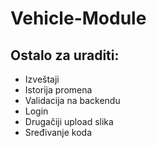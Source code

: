 # Vehicle-Module
## Ostalo za uraditi:
- Izveštaji
- Istorija promena 
- Validacija na backendu
- Login
- Drugačiji upload slika
- Sređivanje koda
